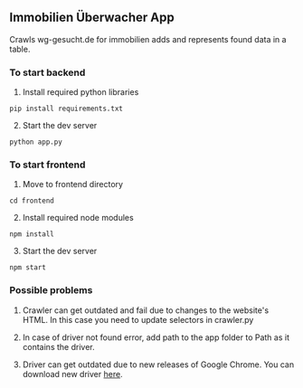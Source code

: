 ## Immobilien Überwacher App

Crawls wg-gesucht.de for immobilien adds and represents found data in a table.

### To start backend

1. Install required python libraries

`pip install requirements.txt`

2. Start the dev server

`python app.py`


### To start frontend

1. Move to frontend directory

`cd frontend`

2. Install required node modules

`npm install`

3. Start the dev server

`npm start`

### Possible problems

1. Crawler can get outdated and fail due to changes to the website's HTML. 
    In this case you need to update selectors in crawler.py

2. In case of driver not found error, add path to the app folder to Path as it contains the driver.

3. Driver can get outdated due to new releases of Google Chrome. 
    You can download new driver [here](https://chromedriver.chromium.org/downloads).